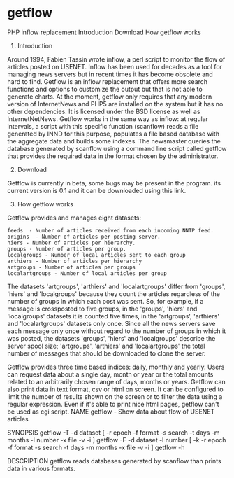 # getflow
PHP inflow replacement
    Introduction
    Download
    How getflow works


1. Introduction

Around 1994, Fabien Tassin wrote inflow, a perl script to monitor the flow of articles posted on USENET. Inflow has been used for decades as a tool for managing news servers but in recent times it has become obsolete and hard to find. Getflow is an inflow replacement that offers more search functions and options to customize the output but that is not able to generate charts.
At the moment, getflow only requires that any modern version of InternetNews and PHP5 are installed on the system but it has no other dependencies. It is licensed under the BSD license as well as InternetNetNews.
Getflow works in the same way as inflow: at regular intervals, a script with this specific function (scanflow) reads a file generated by INND for this purpose, populates a file based database with the aggregate data and builds some indexes. The newsmaster queries the database generated by scanflow using a command line script called getflow that provides the required data in the format chosen by the administrator.


2. Download

Getflow is currently in beta, some bugs may be present in the program. its current version is 0.1 and it can be downloaded using this link.


3. How getflow works

Getflow provides and manages eight datasets:

    feeds  - Number of articles received from each incoming NNTP feed.
    origins  - Number of articles per posting server.
    hiers - Number of articles per hierarchy.
    groups - Number of articles per group.
    localgroups - Number of local articles sent to each group
    arthiers - Number of articles per hierarchy
    artgroups - Number of articles per groups
    localartgroups - Number of local articles per group


The datasets 'artgroups', 'arthiers' and 'localartgroups' differ from 'groups', 'hiers' and 'localgroups' because they count the articles regardless of the number of groups in which each post was sent. So, for example, if a message is crossposted to five groups, in the 'groups', 'hiers' and 'localgroups' datasets it is counted five times, in the 'artgroups', 'arthiers' and 'localartgroups' datasets only once. Since all the news servers save each message only once without regard to the number of groups in which it was posted, the datasets 'groups', 'hiers' and 'localgroups' describe the server spool size; 'artgroups', 'arthiers' and 'localartgroups' the total number of messages that should be downloaded to clone the server.

Getflow provides three time based indices: daily, monthly and yearly. Users can request data about a single day, month or year or the total amounts ​​related to an arbitrarily chosen range of days, months or years. Getflow can also print data in text format, csv or html on screen. It can be configured to limit the number of results shown on the screen or to filter the data using a regular expression. Even if it's able to print nice html pages, getflow can't be used as cgi script.
NAME
       getflow - Show data about flow of USENET articles

SYNOPSIS
       getflow -T -d dataset \[ -r epoch -f format -s search -t days -m months -l number -x file -v -i ]
       getflow -F -d dataset -l number \[ -k -r epoch -f format -s search -t days -m months -x file -v -i ]
       getflow -h

DESCRIPTION
       getflow reads databases generated by scanflow than prints data in various formats.


